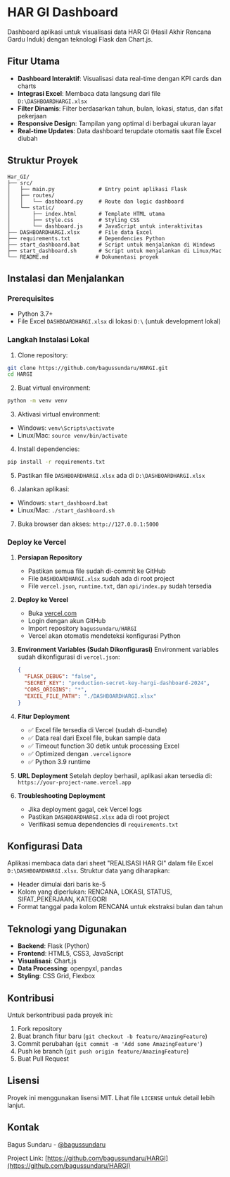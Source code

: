 # HAR GI Dashboard

Dashboard aplikasi untuk visualisasi data HAR GI (Hasil Akhir Rencana Gardu Induk) dengan teknologi Flask dan Chart.js.

## Fitur Utama

- **Dashboard Interaktif**: Visualisasi data real-time dengan KPI cards dan charts
- **Integrasi Excel**: Membaca data langsung dari file `D:\DASHBOARDHARGI.xlsx`
- **Filter Dinamis**: Filter berdasarkan tahun, bulan, lokasi, status, dan sifat pekerjaan
- **Responsive Design**: Tampilan yang optimal di berbagai ukuran layar
- **Real-time Updates**: Data dashboard terupdate otomatis saat file Excel diubah

## Struktur Proyek

```
Har_GI/
├── src/
│   ├── main.py              # Entry point aplikasi Flask
│   ├── routes/
│   │   └── dashboard.py     # Route dan logic dashboard
│   └── static/
│       ├── index.html       # Template HTML utama
│       ├── style.css        # Styling CSS
│       └── dashboard.js     # JavaScript untuk interaktivitas
├── DASHBOARDHARGI.xlsx      # File data Excel
├── requirements.txt         # Dependencies Python
├── start_dashboard.bat      # Script untuk menjalankan di Windows
├── start_dashboard.sh       # Script untuk menjalankan di Linux/Mac
└── README.md               # Dokumentasi proyek
```

## Instalasi dan Menjalankan

### Prerequisites
- Python 3.7+
- File Excel `DASHBOARDHARGI.xlsx` di lokasi `D:\` (untuk development lokal)

### Langkah Instalasi Lokal

1. Clone repository:
```bash
git clone https://github.com/bagussundaru/HARGI.git
cd HARGI
```

2. Buat virtual environment:
```bash
python -m venv venv
```

3. Aktivasi virtual environment:
- Windows: `venv\Scripts\activate`
- Linux/Mac: `source venv/bin/activate`

4. Install dependencies:
```bash
pip install -r requirements.txt
```

5. Pastikan file `DASHBOARDHARGI.xlsx` ada di `D:\DASHBOARDHARGI.xlsx`

6. Jalankan aplikasi:
- Windows: `start_dashboard.bat`
- Linux/Mac: `./start_dashboard.sh`

7. Buka browser dan akses: `http://127.0.0.1:5000`

### Deploy ke Vercel

1. **Persiapan Repository**
   - Pastikan semua file sudah di-commit ke GitHub
   - File `DASHBOARDHARGI.xlsx` sudah ada di root project
   - File `vercel.json`, `runtime.txt`, dan `api/index.py` sudah tersedia

2. **Deploy ke Vercel**
   - Buka [vercel.com](https://vercel.com)
   - Login dengan akun GitHub
   - Import repository `bagussundaru/HARGI`
   - Vercel akan otomatis mendeteksi konfigurasi Python

3. **Environment Variables (Sudah Dikonfigurasi)**
   Environment variables sudah dikonfigurasi di `vercel.json`:
   ```json
   {
     "FLASK_DEBUG": "false",
     "SECRET_KEY": "production-secret-key-hargi-dashboard-2024",
     "CORS_ORIGINS": "*",
     "EXCEL_FILE_PATH": "./DASHBOARDHARGI.xlsx"
   }
   ```

4. **Fitur Deployment**
   - ✅ Excel file tersedia di Vercel (sudah di-bundle)
   - ✅ Data real dari Excel file, bukan sample data
   - ✅ Timeout function 30 detik untuk processing Excel
   - ✅ Optimized dengan `.vercelignore`
   - ✅ Python 3.9 runtime

5. **URL Deployment**
   Setelah deploy berhasil, aplikasi akan tersedia di:
   `https://your-project-name.vercel.app`

6. **Troubleshooting Deployment**
   - Jika deployment gagal, cek Vercel logs
   - Pastikan `DASHBOARDHARGI.xlsx` ada di root project
   - Verifikasi semua dependencies di `requirements.txt`

## Konfigurasi Data

Aplikasi membaca data dari sheet "REALISASI HAR GI" dalam file Excel `D:\DASHBOARDHARGI.xlsx`. Struktur data yang diharapkan:

- Header dimulai dari baris ke-5
- Kolom yang diperlukan: RENCANA, LOKASI, STATUS, SIFAT_PEKERJAAN, KATEGORI
- Format tanggal pada kolom RENCANA untuk ekstraksi bulan dan tahun

## Teknologi yang Digunakan

- **Backend**: Flask (Python)
- **Frontend**: HTML5, CSS3, JavaScript
- **Visualisasi**: Chart.js
- **Data Processing**: openpyxl, pandas
- **Styling**: CSS Grid, Flexbox

## Kontribusi

Untuk berkontribusi pada proyek ini:

1. Fork repository
2. Buat branch fitur baru (`git checkout -b feature/AmazingFeature`)
3. Commit perubahan (`git commit -m 'Add some AmazingFeature'`)
4. Push ke branch (`git push origin feature/AmazingFeature`)
5. Buat Pull Request

## Lisensi

Proyek ini menggunakan lisensi MIT. Lihat file `LICENSE` untuk detail lebih lanjut.

## Kontak

Bagus Sundaru - [@bagussundaru](https://github.com/bagussundaru)

Project Link: [https://github.com/bagussundaru/HARGI](https://github.com/bagussundaru/HARGI)